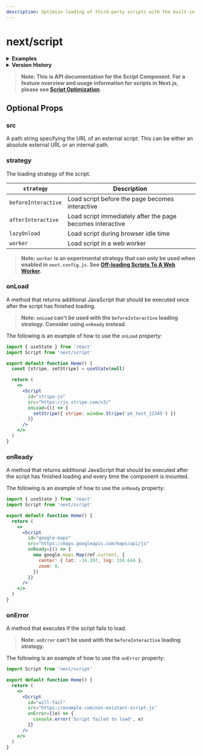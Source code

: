 ```yaml
---
description: Optimize loading of third-party scripts with the built-in Script component.
---
```


# next/script

<details>
  <summary><b>Examples</b></summary>
  <ul>
    <li><a href="https://github.com/vercel/next.js/tree/canary/examples/with-google-tag-manager">Google Tag Manager</a></li>
    <li><a href="https://github.com/vercel/next.js/tree/canary/examples/with-google-analytics">Google Analytics</a></li>
    <li><a href="https://github.com/vercel/next.js/tree/canary/examples/with-facebook-pixel">Facebook Pixel</a></li>
    <li><a href="https://github.com/vercel/next.js/tree/canary/examples/with-clerk">Clerk</a></li>
    <li><a href="https://github.com/vercel/next.js/tree/canary/examples/with-segment-analytics">Segment Analytics</a></li>
  </ul>
</details>

<details>
  <summary><b>Version History</b></summary>

| Version   | Changes                   |
| --------- | ------------------------- |
| `v12.2.4` | `onReady` prop added.     |
| `v11.0.0` | `next/script` introduced. |

</details>

> **Note: This is API documentation for the Script Component. For a feature overview and usage information for scripts in Next.js, please see [Script Optimization](/docs/basic-features/script.md).**

## Optional Props

### src

A path string specifying the URL of an external script. This can be either an absolute external URL or an internal path.

### strategy

The loading strategy of the script.

| `strategy`          | **Description**                                            |
| ------------------- | ---------------------------------------------------------- |
| `beforeInteractive` | Load script before the page becomes interactive            |
| `afterInteractive`  | Load script immediately after the page becomes interactive |
| `lazyOnload`        | Load script during browser idle time                       |
| `worker`            | Load script in a web worker                                |

> **Note: `worker` is an experimental strategy that can only be used when enabled in `next.config.js`. See [Off-loading Scripts To A Web Worker](/docs/basic-features/script#off-loading-scripts-to-a-web-worker-experimental).**

### onLoad

A method that returns additional JavaScript that should be executed once after the script has finished loading.

> **Note: `onLoad` can't be used with the `beforeInteractive` loading strategy. Consider using `onReady` instead.**

The following is an example of how to use the `onLoad` property:

```jsx
import { useState } from 'react'
import Script from 'next/script'

export default function Home() {
  const [stripe, setStripe] = useState(null)

  return (
    <>
      <Script
        id="stripe-js"
        src="https://js.stripe.com/v3/"
        onLoad={() => {
          setStripe({ stripe: window.Stripe('pk_test_12345') })
        }}
      />
    </>
  )
}
```

### onReady

A method that returns additional JavaScript that should be executed after the script has finished loading and every time the component is mounted.

The following is an example of how to use the `onReady` property:

```jsx
import { useState } from 'react'
import Script from 'next/script'

export default function Home() {
  return (
    <>
      <Script
        id="google-maps"
        src="https://maps.googleapis.com/maps/api/js"
        onReady={() => {
          new google.maps.Map(ref.current, {
            center: { lat: -34.397, lng: 150.644 },
            zoom: 8,
          })
        }}
      />
    </>
  )
}
```

### onError

A method that executes if the script fails to load.

> **Note: `onError` can't be used with the `beforeInteractive` loading strategy.**

The following is an example of how to use the `onError` property:

```jsx
import Script from 'next/script'

export default function Home() {
  return (
    <>
      <Script
        id="will-fail"
        src="https://example.com/non-existant-script.js"
        onError={(e) => {
          console.error('Script failed to load', e)
        }}
      />
    </>
  )
}
```
